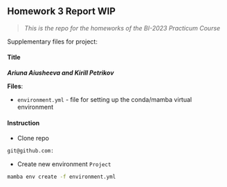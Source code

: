 ## Homework 3 Report WIP
> *This is the repo for the homeworks of the BI-2023 Practicum Course*

Supplementary files for project:

#### Title
***Ariuna Aiusheeva and Kirill Petrikov***

**Files**:
- `environment.yml` - file for setting up the conda/mamba virtual environment


#### Instruction

- Clone repo
```bash
git@github.com:
```

- Create new environment `Project`
```bash
mamba env create -f environment.yml
```

